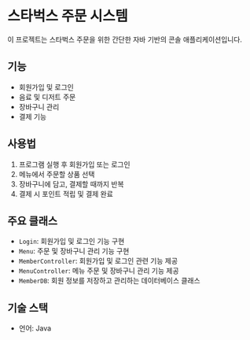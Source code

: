 # 스타벅스 주문 시스템

이 프로젝트는 스타벅스 주문을 위한 간단한 자바 기반의 콘솔 애플리케이션입니다.

## 기능

- 회원가입 및 로그인
- 음료 및 디저트 주문
- 장바구니 관리
- 결제 기능

## 사용법

1. 프로그램 실행 후 회원가입 또는 로그인
2. 메뉴에서 주문할 상품 선택
3. 장바구니에 담고, 결제할 때까지 반복
4. 결제 시 포인트 적립 및 결제 완료

## 주요 클래스

- `Login`: 회원가입 및 로그인 기능 구현
- `Menu`: 주문 및 장바구니 관리 기능 구현
- `MemberController`: 회원가입 및 로그인 관련 기능 제공
- `MenuController`: 메뉴 주문 및 장바구니 관리 기능 제공
- `MemberDB`: 회원 정보를 저장하고 관리하는 데이터베이스 클래스

## 기술 스택

- 언어: Java

